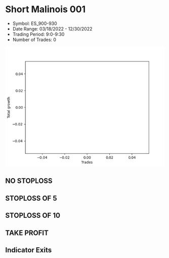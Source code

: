 # Short Malinois 001 
- Symbol: ES_900-930
- Date Range: 03/18/2022 - 12/30/2022
- Trading Period: 9:0-9:30
- Number of Trades: 0

![Plot](ShortMalinois001ES_900-930.png)
## NO STOPLOSS














## STOPLOSS OF 5














## STOPLOSS OF 10














## TAKE PROFIT











## Indicator Exits


